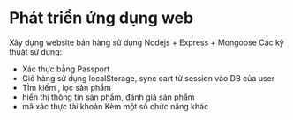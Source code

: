 # Phát triển ứng dụng web 
Xây dựng website bán hàng sử dụng Nodejs + Express + Mongoose
Các kỹ thuật sử dụng: 
- Xác thực bằng Passport
- Giỏ hàng sử dụng localStorage, sync cart từ session vào DB của user
- TÌm kiếm , lọc sản phẩm
- hiển thị thông tin sản phẩm, đánh giá sản phẩm
- mã xác thực tài khoản
Kèm một số chức năng khác
